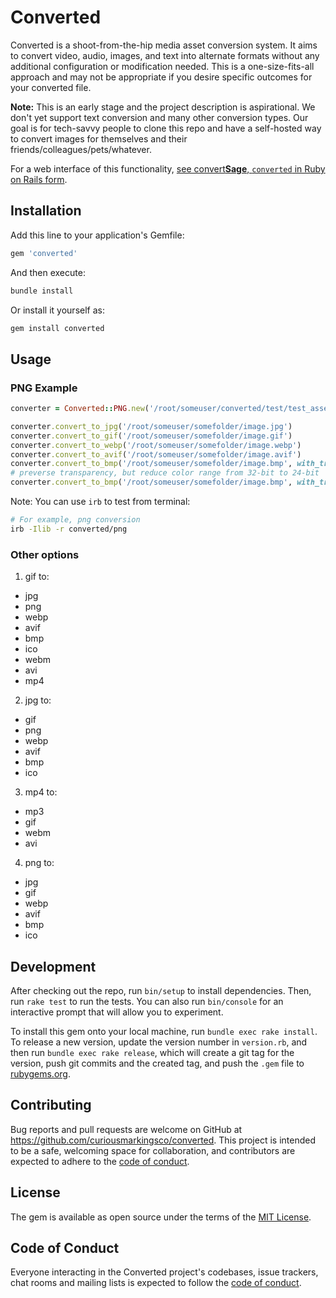 # Converted

Converted is a shoot-from-the-hip media asset conversion system. It aims to convert video, audio, images, and text into alternate formats without any additional configuration or modification needed. This is a one-size-fits-all approach and may not be appropriate if you desire specific outcomes for your converted file.

**Note:** This is an early stage and the project description is aspirational. We don't yet support text conversion and many other conversion types. Our goal is for tech-savvy people to clone this repo and have a self-hosted way to convert images for themselves and their friends/colleagues/pets/whatever.

For a web interface of this functionality, [see convert**Sage**, `converted` in Ruby on Rails form](https://github.com/curiousmarkingsco/convertSage).

## Installation

Add this line to your application's Gemfile:

```ruby
gem 'converted'
```

And then execute:

```sh
bundle install
```
Or install it yourself as:
```sh
gem install converted
```

## Usage

### PNG Example

```rb
converter = Converted::PNG.new('/root/someuser/converted/test/test_assets/image/test_image.png')

converter.convert_to_jpg('/root/someuser/somefolder/image.jpg')
converter.convert_to_gif('/root/someuser/somefolder/image.gif')
converter.convert_to_webp('/root/someuser/somefolder/image.webp')
converter.convert_to_avif('/root/someuser/somefolder/image.avif')
converter.convert_to_bmp('/root/someuser/somefolder/image.bmp', with_transparency: false)
# preverse transparency, but reduce color range from 32-bit to 24-bit
converter.convert_to_bmp('/root/someuser/somefolder/image.bmp', with_transparency: true)
```

Note: You can use `irb` to test from terminal:
```sh
# For example, png conversion
irb -Ilib -r converted/png
```

### Other options
1. gif to:
  * jpg
  * png
  * webp
  * avif
  * bmp
  * ico
  * webm
  * avi
  * mp4
2. jpg to:
  * gif
  * png
  * webp
  * avif
  * bmp
  * ico
3. mp4 to:
  * mp3
  * gif
  * webm
  * avi
4. png to:
  * jpg
  * gif
  * webp
  * avif
  * bmp
  * ico

## Development

After checking out the repo, run `bin/setup` to install dependencies. Then, run `rake test` to run the tests. You can also run `bin/console` for an interactive prompt that will allow you to experiment.

To install this gem onto your local machine, run `bundle exec rake install`. To release a new version, update the version number in `version.rb`, and then run `bundle exec rake release`, which will create a git tag for the version, push git commits and the created tag, and push the `.gem` file to [rubygems.org](https://rubygems.org).

## Contributing

Bug reports and pull requests are welcome on GitHub at https://github.com/curiousmarkingsco/converted. This project is intended to be a safe, welcoming space for collaboration, and contributors are expected to adhere to the [code of conduct](https://github.com/curiousmarkingsco/converted/blob/main/CODE_OF_CONDUCT.md).

## License

The gem is available as open source under the terms of the [MIT License](https://opensource.org/licenses/MIT).

## Code of Conduct

Everyone interacting in the Converted project's codebases, issue trackers, chat rooms and mailing lists is expected to follow the [code of conduct](https://github.com/curiousmarkingsco/converted/blob/main/CODE_OF_CONDUCT.md).
